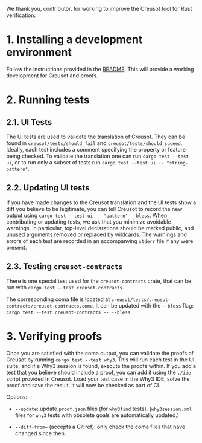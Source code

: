 We thank you, contributor, for working to improve the Creusot tool for Rust verification.

# 1. Installing a development environment

Follow the instructions provided in the [README](./README.md). This will provide a working development for Creusot and proofs.

# 2. Running tests

## 2.1. UI Tests

The UI tests are used to validate the translation of Creusot. They can be found in `creusot/tests/should_fail` and `creusot/tests/should_suceed`.
Ideally, each test includes a comment specifying the property or feature being checked.
To validate the translation one can run `cargo test --test ui`, or to run only a subset of tests run `cargo test --test ui -- "string-pattern"`.

## 2.2. Updating UI tests

If you have made changes to the Creusot translation and the UI tests show a diff you believe to be legitimate, you can tell Creusot to record the new output using `cargo test --test ui -- "pattern" --bless`.
When contributing or updating tests, we ask that you minimize avoidable warnings, in particular, top-level declarations should be marked public, and unused arguments removed or replaced by wildcards.
The warnings and errors of each test are recorded in an accompanying `stderr` file if any were present.

## 2.3. Testing `creusot-contracts`

There is one special test used for the `creusot-contracts` crate, that can be run with `cargo test --test creusot-contracts`.

The corresponding coma file is located at `creusot/tests/creusot-contracts/creusot-contracts.coma`. It can be updated with the `--bless` flag: `cargo test --test creusot-contracts -- --bless`. 

# 3. Verifying proofs

Once you are satisfied with the coma output, you can validate the proofs of Creusot by running `cargo test --test why3`. This will run each test in the UI suite, and if a Why3 session is found, execute the proofs within.
If you add a test that you believe should include a proof, you can add it using the `./ide` script provided in Creusot.
Load your test case in the Why3 IDE, solve the proof and save the result, it will now be checked as part of CI.

Options:

- `--update`: update `proof.json` files (for `why3find` tests). (`why3session.xml` files
    for `why3` tests with obsolete goals are automatically updated.)

- `--diff-from=` (accepts a Git ref): only check the coma files that have changed since then.
